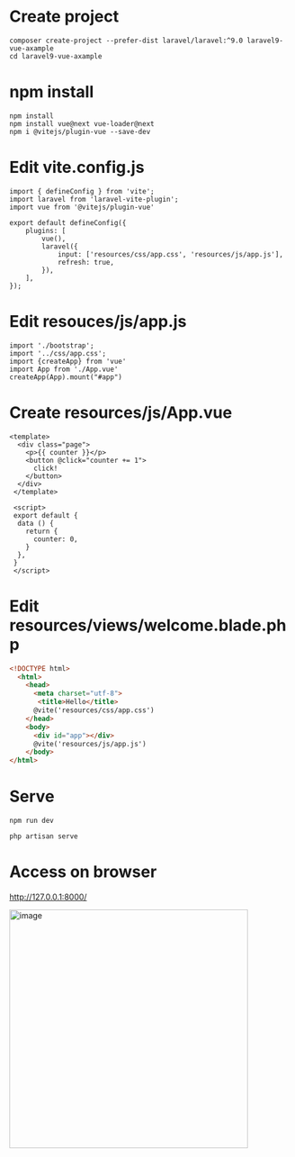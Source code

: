 # Create project

```
composer create-project --prefer-dist laravel/laravel:^9.0 laravel9-vue-axample
cd laravel9-vue-axample
```

# npm install

```
npm install
npm install vue@next vue-loader@next
npm i @vitejs/plugin-vue --save-dev
```

# Edit vite.config.js


```
import { defineConfig } from 'vite';
import laravel from 'laravel-vite-plugin';
import vue from '@vitejs/plugin-vue'

export default defineConfig({
    plugins: [
        vue(),
        laravel({
            input: ['resources/css/app.css', 'resources/js/app.js'],
            refresh: true,
        }),
    ],
});
```

# Edit resouces/js/app.js

```
import './bootstrap';
import '../css/app.css';
import {createApp} from 'vue'
import App from './App.vue'
createApp(App).mount("#app")
```

# Create resources/js/App.vue

```vue
<template>
  <div class="page">
    <p>{{ counter }}</p>
    <button @click="counter += 1">
      click!
    </button>
  </div>
 </template>

 <script>
 export default {
  data () {
    return {
      counter: 0,
    }
  },
 }
 </script>
```

# Edit resources/views/welcome.blade.php

```html
<!DOCTYPE html>
  <html>
    <head>
      <meta charset="utf-8">
       <title>Hello</title>
      @vite('resources/css/app.css')
    </head>
    <body>
      <div id="app"></div>
      @vite('resources/js/app.js')
    </body>
</html>
```

# Serve

```
npm run dev
```

```
php artisan serve
```


# Access on browser

http://127.0.0.1:8000/

<img width="424" alt="image" src="https://user-images.githubusercontent.com/13635059/208239229-abbea573-5f6a-4b67-8a30-03d1f369d876.png">
